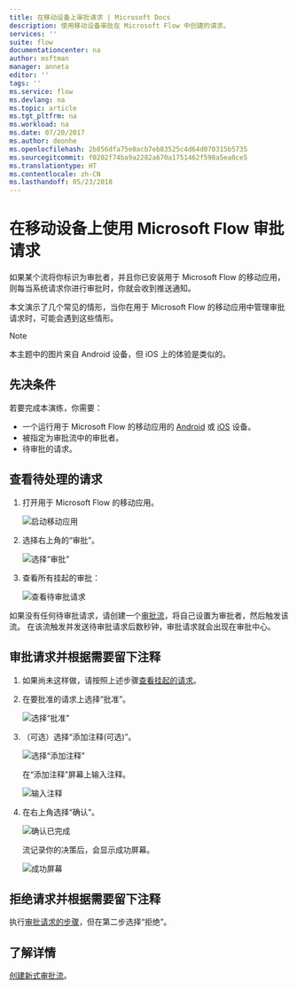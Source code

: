 ```yaml
---
title: 在移动设备上审批请求 | Microsoft Docs
description: 使用移动设备审批在 Microsoft Flow 中创建的请求。
services: ''
suite: flow
documentationcenter: na
author: msftman
manager: anneta
editor: ''
tags: ''
ms.service: flow
ms.devlang: na
ms.topic: article
ms.tgt_pltfrm: na
ms.workload: na
ms.date: 07/20/2017
ms.author: deonhe
ms.openlocfilehash: 2b856dfa75e0acb7eb83525c4d64d070315b5735
ms.sourcegitcommit: f0202f74ba9a2282a670a1751462f598a5ea0ce5
ms.translationtype: HT
ms.contentlocale: zh-CN
ms.lasthandoff: 05/23/2018
---
```

# <a name="approve-requests-on-your-mobile-device-by-using-microsoft-flow"></a>在移动设备上使用 Microsoft Flow 审批请求
如果某个流将你标识为审批者，并且你已安装用于 Microsoft Flow 的移动应用，则每当系统请求你进行审批时，你就会收到推送通知。

本文演示了几个常见的情形，当你在用于 Microsoft Flow 的移动应用中管理审批请求时，可能会遇到这些情形。

> [!NOTE]
> 本主题中的图片来自 Android 设备，但 iOS 上的体验是类似的。
> 
> 

## <a name="prerequisites"></a>先决条件
若要完成本演练，你需要：

* 一个运行用于 Microsoft Flow 的移动应用的 [Android](https://aka.ms/flowmobiledocsandroid) 或 [iOS](https://aka.ms/flowmobiledocsios) 设备。
* 被指定为审批流中的审批者。
* 待审批的请求。

## <a name="view-pending-requests"></a>查看待处理的请求
1. 打开用于 Microsoft Flow 的移动应用。
   
    ![启动移动应用](./media/mobile-approvals/open-app.png)
2. 选择右上角的“审批”。
   
    ![选择“审批”](./media/mobile-approvals/select-approvals.png)
3. 查看所有挂起的审批：
   
    ![查看待审批请求](./media/mobile-approvals/show-pending-approval-requests.png)

如果没有任何待审批请求，请创建一个[审批流](modern-approvals.md)，将自己设置为审批者，然后触发该流。 在该流触发并发送待审批请求后数秒钟，审批请求就会出现在审批中心。

## <a name="approve-requests-and-leave-an-optional-comment"></a>审批请求并根据需要留下注释
1. 如果尚未这样做，请按照上述步骤[查看挂起的请求](mobile-approvals.md#view-pending-requests)。
2. 在要批准的请求上选择“批准”。
   
    ![选择“批准”](./media/mobile-approvals/select-approve.png)
3. （可选）选择“添加注释(可选)”。
   
    ![选择“添加注释”](./media/mobile-approvals/select-add-comment.png)
   
    在“添加注释”屏幕上输入注释。
   
    ![输入注释](./media/mobile-approvals/enter-comment-for-approval.png)
4. 在右上角选择“确认”。
   
    ![确认已完成](./media/mobile-approvals/tap-confirm-button.png)
   
    流记录你的决策后，会显示成功屏幕。
   
    ![成功屏幕](./media/mobile-approvals/approved.png)

## <a name="reject-requests-and-leave-an-optional-comment"></a>拒绝请求并根据需要留下注释
执行[审批请求的步骤](mobile-approvals.md#approve-requests-and-leave-an-optional-comment)，但在第二步选择“拒绝”。

## <a name="learn-more"></a>了解详情
[创建新式审批流](modern-approvals.md)。

